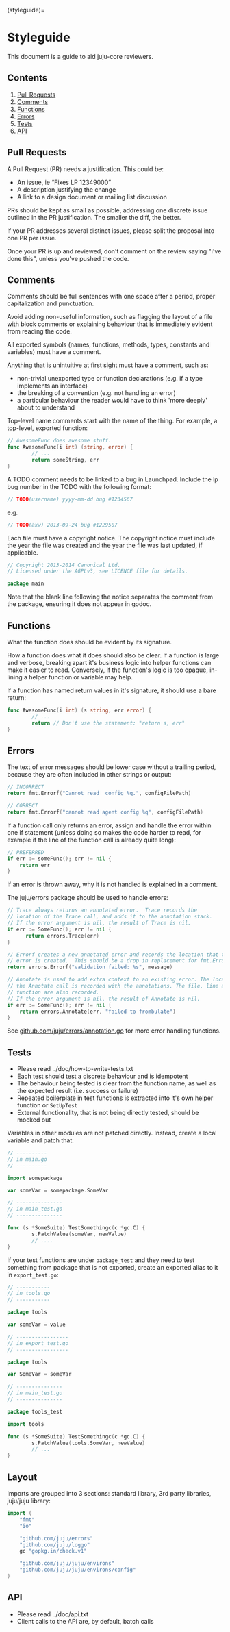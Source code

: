 (styleguide)=
# Styleguide

This document is a guide to aid juju-core reviewers.

## Contents

1. [Pull Requests](#pull-requests)
2. [Comments](#comments)
3. [Functions](#functions)
4. [Errors](#errors)
5. [Tests](#tests)
6. [API](#api)


## Pull Requests

A Pull Request (PR) needs a justification. This could be:

- An issue, ie “Fixes LP 12349000”
- A description justifying the change
- A link to a design document or mailing list discussion

PRs should be kept as small as possible, addressing one discrete issue outlined
in the PR justification. The smaller the diff, the better.

If your PR addresses several distinct issues, please split the proposal into one
PR per issue.

Once your PR is up and reviewed, don't comment on the review saying "i've done this",
unless you've pushed the code.

## Comments

Comments should be full sentences with one space after a period, proper
capitalization and punctuation.

Avoid adding non-useful information, such as flagging the layout of a file with
block comments or explaining behaviour that is immediately evident from reading
the code.

All exported symbols (names, functions, methods, types, constants and variables)
must have a comment.

Anything that is unintuitive at first sight must have a comment, such as:

- non-trivial unexported type or function declarations (e.g. if a type implements an interface)
- the breaking of a convention (e.g. not handling an error)
- a particular behaviour the reader would have to think 'more deeply' about to understand

Top-level name comments start with the name of the thing. For example, a top-level,
exported function:

```go
// AwesomeFunc does awesome stuff.
func AwesomeFunc(i int) (string, error) {
        // ...
        return someString, err
}
```

A TODO comment needs to be linked to a bug in Launchpad. Include the lp bug number in
the TODO with the following format:

```go
// TODO(username) yyyy-mm-dd bug #1234567
```

e.g.

```go
// TODO(axw) 2013-09-24 bug #1229507
```

Each file must have a copyright notice. The copyright notice must include the year
the file was created and the year the file was last updated, if applicable.

```go
// Copyright 2013-2014 Canonical Ltd.
// Licensed under the AGPLv3, see LICENCE file for details.

package main
```

Note that the blank line following the notice separates the comment from the package,
ensuring it does not appear in godoc.

## Functions

What the function does should be evident by its signature.

How a function does what it does should also be clear. If a function is large
and verbose, breaking apart it's business logic into helper functions can make
it easier to read. Conversely, if the function's logic is too opaque,
in-lining a helper function or variable may help.

If a function has named return values in it's signature, it should use a
bare return:

```go
func AwesomeFunc(i int) (s string, err error) {
        // ...
        return // Don't use the statement: "return s, err"
}
```

## Errors

The text of error messages should be lower case without a trailing period,
because they are often included in other strings or output:

```go
// INCORRECT
return fmt.Errorf("Cannot read  config %q.", configFilePath)

// CORRECT
return fmt.Errorf("cannot read agent config %q", configFilePath)
```

If a function call only returns an error, assign and handle the error
within one if statement (unless doing so makes the code harder to read,
for example if the line of the function call is already quite long):

```go
// PREFERRED
if err := someFunc(); err != nil {
    return err
}
```

If an error is thrown away, why it is not handled is explained in a comment.

The juju/errors package should be used to handle errors:

```go
// Trace always returns an annotated error.  Trace records the
// location of the Trace call, and adds it to the annotation stack.
// If the error argument is nil, the result of Trace is nil.
if err := SomeFunc(); err != nil {
      return errors.Trace(err)
}

// Errorf creates a new annotated error and records the location that the
// error is created.  This should be a drop in replacement for fmt.Errorf.
return errors.Errorf("validation failed: %s", message)

// Annotate is used to add extra context to an existing error. The location of
// the Annotate call is recorded with the annotations. The file, line and
// function are also recorded.
// If the error argument is nil, the result of Annotate is nil.
if err := SomeFunc(); err != nil {
    return errors.Annotate(err, "failed to frombulate")
}
```

See [github.com/juju/errors/annotation.go](github.com/juju/errors/annotation.go) for more error handling functions.

## Tests

- Please read ../doc/how-to-write-tests.txt
- Each test should test a discrete behaviour and is idempotent
- The behaviour being tested is clear from the function name, as well as the
  expected result (i.e. success or failure)
- Repeated boilerplate in test functions is extracted into it's own
  helper function or `SetUpTest`
- External functionality, that is not being directly tested, should be mocked out

Variables in other modules are not patched directly. Instead, create a local
variable and patch that:

```go
// ----------
// in main.go
// ----------

import somepackage

var someVar = somepackage.SomeVar

// ---------------
// in main_test.go
// ---------------

func (s *SomeSuite) TestSomethingc(c *gc.C) {
        s.PatchValue(someVar, newValue)
        // ....
}
```

If your test functions are under `package_test` and they need to test something
from package that is not exported, create an exported alias to it in `export_test.go`:

```go
// -----------
// in tools.go
// -----------

package tools

var someVar = value

// -----------------
// in export_test.go
// -----------------

package tools

var SomeVar = someVar

// ---------------
// in main_test.go
// ---------------

package tools_test

import tools

func (s *SomeSuite) TestSomethingc(c *gc.C) {
        s.PatchValue(tools.SomeVar, newValue)
        // ...
}
```

## Layout

Imports are grouped into 3 sections: standard library, 3rd party libraries, juju/juju library:

```go
import (
    "fmt"
    "io"

    "github.com/juju/errors"
    "github.com/juju/loggo"
    gc "gopkg.in/check.v1"

    "github.com/juju/juju/environs"
    "github.com/juju/juju/environs/config"
)
```

## API

- Please read ../doc/api.txt
- Client calls to the API are, by default, batch calls
